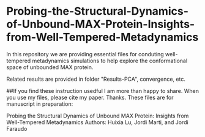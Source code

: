# Probing-the-Structural-Dynamics-of-Unbound-MAX-Protein-Insights-from-Well-Tempered-Metadynamics

In this repository we are providing essential files for conduting well-tempered metadynamics simulations to help explore the conformational space of unbounded MAX protein. 

Related results are provided in folder "Results-PCA", convergence, etc.

##If you find these instruction usedful I am more than happy to share. When you use my files, please cite my paper. Thanks.
These files are for manuscript in preparation:

Probing the Structural Dynamics of Unbound MAX Protein: Insights from Well-Tempered Metadynamics
Authors: Huixia Lu, Jordi Marti, and Jordi Faraudo

